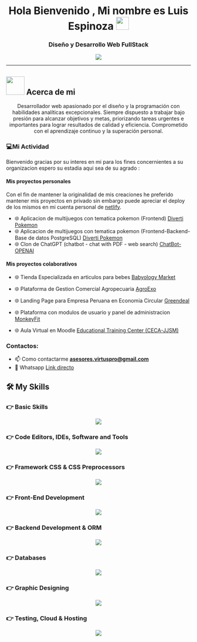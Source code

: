 <h1 align="center">Hola Bienvenido , Mi nombre es Luis Espinoza <img src="https://media.giphy.com/media/hvRJCLFzcasrR4ia7z/giphy.gif" width="35"></h1>
<h3 align="center">Diseño y Desarrollo Web FullStack</h3>
<p align="center">
  <a href="https://github.com/DenverCoder1/readme-typing-svg"><img src="https://readme-typing-svg.herokuapp.com?lines=Tecnico+en+Computacion+e+Informatica;Desarrollador+Web+Full+Stack;Diseñador%20Web;Enfocado%20en%20Logica%20y%20Diseño;Estoy%20Siempre%20Aprendiendo%20Cosas%20Nuevas&center=true&width=500&height=50"></a>
</p>
<hr/>

## <picture><img src = "https://github.com/7oSkaaa/7oSkaaa/blob/main/Images/about_me.gif?raw=true" width = 50px></picture> Acerca de mi
<p align="center">Desarrollador web apasionado por el diseño y la 
programación con habilidades analíticas excepcionales.
Siempre dispuesto a trabajar bajo presión para alcanzar 
objetivos y metas, priorizando tareas urgentes e importantes 
para lograr resultados de calidad y eficiencia. Comprometido 
con el aprendizaje continuo y la superación personal.</p>

<h3>💻Mi Actividad</h3>

<p>Bienvenido gracias por su interes en mi para los fines concernientes a su organizacion espero su estadia aqui sea de su agrado :</p>

<h4>Mis proyectos personales</h4>

Con el fin de mantener la originalidad de mis creaciones he preferido mantener mis proyectos en privado sin embargo puede apreciar el deploy de los mismos en mi cuenta personal de [netlify](https://app.netlify.com/teams/ee-espinozaticse/sites).

- 🌐 Aplicacion de multijuegos con tematica pokemon (Frontend) [Diverti Pokemon](https://app-pokemon-entertainment.netlify.app/)
- 🌐 Aplicacion de multijuegos con tematica pokemon (Frontend-Backend-Base de datos PostgreSQL) [Diverti Pokemon](https://render-app-pokemon.onrender.com/)
- 🌐 Clon de ChatGPT (chatbot - chat with PDF - web search) [ChatBot-OPENAI](https://chat-bot-openai-hiz1.onrender.com/)

<h4>Mis proyectos colaborativos</h4>

- 🌐 Tienda Especializada en articulos para bebes [Babyology Market](https://www.babyology.com.pe/)

- 🌐 Plataforma de Gestion Comercial Agropecuaria [AgroExo](https://agroexo.com/)

- 🌐 Landing Page para Empresa Peruana en Economia Circular [Greendeal](https://greendeal.pe/)

- 🌐 Plataforma con modulos de usuario y panel de administracion [MonkeyFit](https://www.monkeyfitpass.com/)

- 🌐 Aula Virtual en Moodle [Educational Training Center (CECA-JJSM)](https://campusvirtual.cecajjsm.com/)

<h3>Contactos:</h3>

- 📫 Como contactarme **asesores.virtuspro@gmail.com**
- 📲 Whatsapp [Link directo](https://wa.link/mj3aqe)

## 🛠️ My Skills

### 👉 Basic Skills

<p align="center">
  <a href="https://skillicons.dev">
    <img src="https://skillicons.dev/icons?i=html,css,js,py,java,c,php" />
  </a>
</p>

### 👉 Code Editors, IDEs, Software and Tools

<p align="center">
  <a href="https://skillicons.dev">
    <img src="https://skillicons.dev/icons?i=vscode,androidstudio,git,postman" />
  </a>
</p>

### 👉 Framework CSS & CSS Preprocessors

<p align="center">
  <a href="https://skillicons.dev">
    <img src="https://skillicons.dev/icons?i=bootstrap,tailwind,sass" />
  </a>
</p>

### 👉 Front-End Development

<p align="center">
  <a href="https://skillicons.dev">
    <img src="https://skillicons.dev/icons?i=react,redux,ts,angular" />
  </a>
</p>

### 👉 Backend Development & ORM

<p align="center">
  <a href="https://skillicons.dev">
    <img src="https://skillicons.dev/icons?i=nodejs,express,nestjs,laravel,sequelize" />
  </a>
</p>

### 👉 Databases

<p align="center">
  <a href="https://skillicons.dev">
    <img src="https://skillicons.dev/icons?i=mysql,postgres,mongodb" />
  </a>
</p>

### 👉 Graphic Designing

<p align="center">
  <a href="https://skillicons.dev">
    <img src="https://skillicons.dev/icons?i=figma,xd,ps,ai" />
  </a>
</p>

### 👉 Testing, Cloud & Hosting

<p align="center">
  <a href="https://skillicons.dev">
    <img src="https://skillicons.dev/icons?i=jest,azure,aws,netlify,heroku" />
  </a>
</p>
